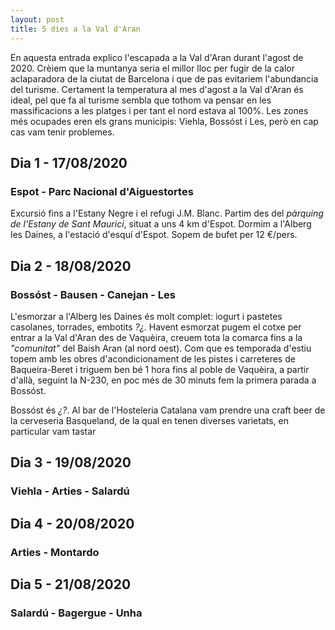 ```yaml
---
layout: post
title: 5 dies a la Val d'Aran
---
```


En aquesta entrada explico l'escapada a la Val d'Aran durant l'agost de 2020. Crèiem que la muntanya seria el millor lloc per fugir de la calor aclaparadora de la ciutat de Barcelona i que de pas evitariem l'abundancia del turisme. Certament la temperatura al mes d'agost a la Val d'Aran és ideal, pel que fa al turisme sembla que tothom va pensar en les massificacions a les platges i per tant el nord estava al 100%. Les zones més ocupades eren els grans municipis: Viehla, Bossóst i Les, però en cap cas vam tenir problemes.

## Dia 1 - 17/08/2020
### Espot - Parc Nacional d'Aiguestortes

Excursió fins a l'Estany Negre i el refugi J.M. Blanc. Partim des del *pàrquing de l'Estany de Sant Maurici*, situat a uns 4 km d'Espot. 
Dormim a l'Alberg les Daines, a l'estació d'esquí d'Espot. Sopem de bufet per 12 €/pers.

## Dia 2 - 18/08/2020
### Bossóst - Bausen - Canejan - Les
L'esmorzar a l'Alberg les Daines és molt complet: iogurt i pastetes casolanes, torrades, embotits *?¿*. Havent esmorzat pugem el cotxe per entrar a la Val d'Aran des de Vaquèira, creuem tota la comarca fins a la *"comunitat"* del Baish Aran (al nord oest). Com que es temporada d'estiu topem amb les obres d'acondicionament de les pistes i carreteres de Baqueira-Beret i triguem ben bé 1 hora fins al poble de Vaquèira, a partir d'allà, seguint la N-230, en poc més de 30 minuts fem la primera parada a Bossóst. 

Bossóst és *¿?*. 
Al bar de l'Hosteleria Catalana vam prendre una craft beer de la cerveseria Basqueland, de la qual en tenen diverses varietats, en particular vam tastar 

## Dia 3 - 19/08/2020
### Viehla - Arties - Salardú

## Dia 4 - 20/08/2020
### Arties - Montardo


## Dia 5 - 21/08/2020
### Salardú - Bagergue - Unha
